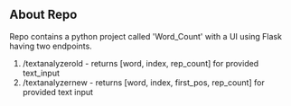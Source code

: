## About Repo

Repo contains a python project called 'Word_Count' with a UI using Flask having two endpoints.

1. /textanalyzerold - returns [word, index, rep_count] for provided text_input
2. /textanalyzernew - returns [word, index, first_pos, rep_count] for provided text input
